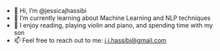 - 👋 Hi, I’m @jessicajhassibi
- 🌱 I’m currently learning about Machine Learning and NLP techniques
- :sparkling_heart: I enjoy reading, playing violin and piano, and spending time with my son 
- 📫 Feel free to reach out to me: j.j.hassibi@gmail.com
